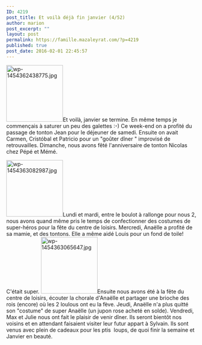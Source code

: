 ```yaml
---
ID: 4219
post_title: Et voilà déjà fin janvier (4/52)
author: marion
post_excerpt: ""
layout: post
permalink: https://famille.mazaleyrat.com/?p=4219
published: true
post_date: 2016-02-01 22:45:57
---
```

<a href="http://famille.mazaleyrat.com/wordpress/wp-content/uploads/2016/02/wp-1454362438775-e1454409426986.jpg" rel="attachment wp-att-4216"><img class="alignleft size-thumbnail wp-image-4216" src="http://famille.mazaleyrat.com/wordpress/wp-content/uploads/2016/02/wp-1454362438775-e1454409426986-150x150.jpg" alt="wp-1454362438775.jpg" width="150" height="150" /></a>Et voilà, janvier se termine. En même temps je commençais à saturer un peu des galettes :-)
Ce week-end on a profité du passage de tonton Jean pour le déjeuner de samedi. Ensuite on avait Carmen, Cristóbal et Patricio pour un "goûter dîner " improvisé de retrouvailles.
Dimanche, nous avons fêté l'anniversaire de tonton Nicolas chez Pépé et Mémé.

<a href="http://famille.mazaleyrat.com/wordpress/wp-content/uploads/2016/02/wp-1454363082987-e1454409477660.jpg" rel="attachment wp-att-4217"><img class="alignright size-thumbnail wp-image-4217" src="http://famille.mazaleyrat.com/wordpress/wp-content/uploads/2016/02/wp-1454363082987-e1454409477660-150x150.jpg" alt="wp-1454363082987.jpg" width="150" height="150" /></a>Lundi et mardi, entre le boulot à rallonge pour nous 2, nous avons quand même pris le temps de confectionner des costumes de super-héros pour la fête du centre de loisirs.
Mercredi, Anaëlle a profité de sa mamie, et des tontons. Elle a même aidé Louis pour un fond de toile! C'était super.
<a href="http://famille.mazaleyrat.com/wordpress/wp-content/uploads/2016/02/wp-1454363065647.jpg" rel="attachment wp-att-4218"><img class="alignleft size-thumbnail wp-image-4218" src="http://famille.mazaleyrat.com/wordpress/wp-content/uploads/2016/02/wp-1454363065647-150x150.jpg" alt="wp-1454363065647.jpg" width="150" height="150" /></a>Ensuite nous avons été à la fête du centre de loisirs, écouter la chorale d'Anaëlle et partager une brioche des rois (encore) où les 2 loulous ont eu la fève.
Jeudi, Anaëlle n'a plus quitté son "costume" de super Anaëlle (un jupon rose acheté en solde).
Vendredi, Max et Julie nous ont fait le plaisir de venir dîner. Ils seront bientôt nos voisins et en attendant faisaient visiter leur futur appart à Sylvain. Ils sont venus avec plein de cadeaux pour les ptis  loups, de quoi finir la semaine et Janvier en beauté.